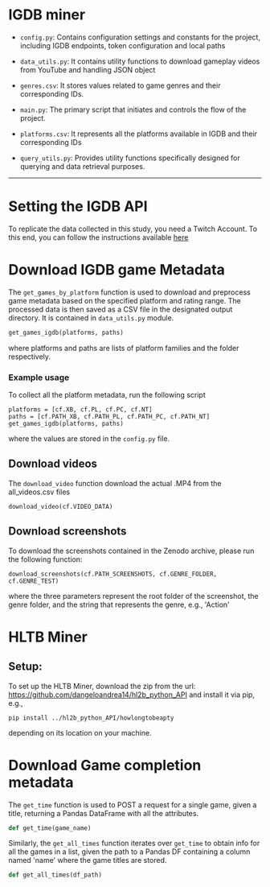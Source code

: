# IGDB miner

- `config.py`: Contains configuration settings and constants for the project, including IGDB endpoints, token configuration and local paths
  
- `data_utils.py`: It contains utility functions to download gameplay videos from YouTube and handling JSON object 
  
- `genres.csv`: It stores values related to game genres and their corresponding IDs.
  
- `main.py`: The primary script that initiates and controls the flow of the project.
  
- `platforms.csv`: It represents all the platforms available in IGDB and their corresponding IDs
  
- `query_utils.py`: Provides utility functions specifically designed for querying and data retrieval purposes.

---


# Setting the IGDB API

To replicate the data collected in this study, you need a Twitch Account. To this end, you can follow the instructions available [here](https://api-docs.igdb.com/#getting-started)


# Download IGDB game Metadata

The `get_games_by_platform` function is used to download and preprocess game metadata based on the specified platform and rating range. The processed data is then saved as a CSV file in the designated output directory. It is contained in `data_utils.py` module.


```python
get_games_igdb(platforms, paths)
```
where platforms and paths are lists of platform families and the folder respectively.  

### Example usage

To collect all the platform metadata, run the following script
```     
platforms = [cf.XB, cf.PL, cf.PC, cf.NT]
paths = [cf.PATH_XB, cf.PATH_PL, cf.PATH_PC, cf.PATH_NT]
get_games_igdb(platforms, paths)
```
where the values are stored in the `config.py` file.

## Download videos

The `download_video` function download the actual .MP4 from the all_videos.csv files


```
download_video(cf.VIDEO_DATA)
```


## Download screenshots
To download the screenshots contained in the Zenodo archive, please run the following function:

```
download_screenshots(cf.PATH_SCREENSHOTS, cf.GENRE_FOLDER, cf.GENRE_TEST)
```
where the three parameters represent the root folder of the screenshot, the genre folder, and the string that represents the genre, e.g., 'Action'


# HLTB Miner

## Setup:

To set up the HLTB Miner, download the zip from the url: https://github.com/dangeloandrea14/hl2b_python_API
and install it via pip, e.g.,

``` pip install ../hl2b_python_API/howlongtobeapty ```

depending on its location on your machine.


# Download Game completion metadata

The `get_time` function is used to POST a request for a single game, given a title, returning a Pandas DataFrame with all the attributes.


```python
def get_time(game_name)
```

Similarly, the `get_all_times` function iterates over `get_time` to obtain info for all the games in a list, given the path to a Pandas DF containing a column named 'name' where the game titles are stored.

```python
def get_all_times(df_path)
```